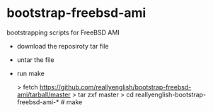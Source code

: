 bootstrap-freebsd-ami
=====================

bootstrapping scripts for FreeBSD AMI

* download the reposiroty tar file
* untar the file
* run make

    \> fetch https://github.com/reallyenglish/bootstrap-freebsd-ami/tarball/master
    \> tar zxf master
    \> cd reallyenglish-bootstrap-freebsd-ami-*
    \# make
